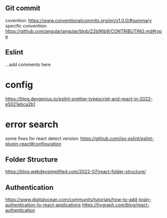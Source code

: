 ## Git commit

covention: https://www.conventionalcommits.org/en/v1.0.0/#summary
specific convention: https://github.com/angular/angular/blob/22b96b9/CONTRIBUTING.md#type

## Eslint

...add comments here

# config

https://blog.devgenius.io/eslint-prettier-typescript-and-react-in-2022-e5021ebca2b1

# error search

some fixes for react detect version: https://github.com/jsx-eslint/eslint-plugin-react#configuration

## Folder Structure

https://blog.webdevsimplified.com/2022-07/react-folder-structure/

## Authentication

https://www.digitalocean.com/community/tutorials/how-to-add-login-authentication-to-react-applications
https://hygraph.com/blog/react-authentication
